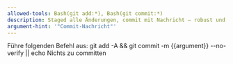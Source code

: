 ```yaml
---
allowed-tools: Bash(git add:*), Bash(git commit:*)
description: Staged alle Änderungen, commit mit Nachricht – robust und Windows-kompatibel.
argument-hint: '"Commit-Nachricht"'
---
```


Führe folgenden Befehl aus:
git add -A && git commit -m {{argument}} --no-verify || echo Nichts zu committen